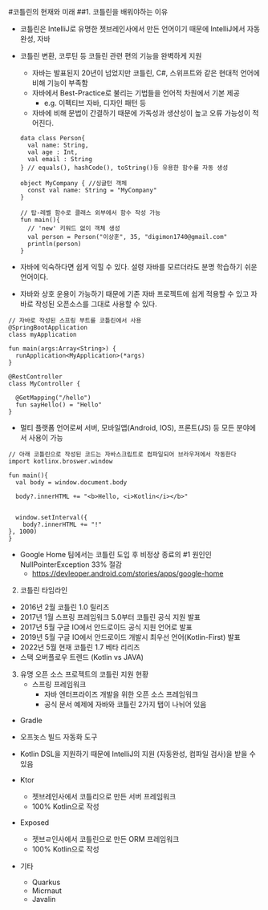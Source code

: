 #코틀린의 현재와 미래
  ##1. 코틀린을 배워야하는 이유
  - 코틀린은 IntelliJ로 유명한 젯브레인사에서 만든 언어이기 때문에 IntelliJ에서 자동완성, 자바
  - 코틀린 변환, 코루틴 등 코들린 관련 편의 기능을 완벽하게 지원
     - 자바는 발표된지 20년이 넘었지만 코틀린, C#, 스위프트와 같은 현대적 언어에 비해 기능이 부족함
     - 자바에서 Best-Practice로 불리는 기법들을 언어적 차원에서 기본 제공
       - e.g. 이펙티브 자바, 디자인 패턴 등
     - 자바에 비해 문법이 간결하기 때문에 가독성과 생산성이 높고 오류 가능성이 적어진다.
    ```
    data class Person{
      val name: String,
      val age : Int,
      val email : String
    } // equals(), hashCode(), toString()등 유용한 함수를 자동 생성

    object MyCompany { //싱글턴 객체
      const val name: String = "MyCompany"
    }

    // 탑-레벨 함수로 클래스 외부에서 함수 작성 가능
    fun main(){
      // 'new' 키워드 없이 객체 생성
      val person = Person("이상훈", 35, "digimon1740@gmail.com"
      println(person)
    }
    
    ```

  - 자바에 익숙하다면 쉽게 익힐 수 있다. 설령 자바를 모르더라도 분명 학습하기 쉬운 언어이다.
  - 자바와 상호 운용이 가능하기 때문에 기존 자바 프로젝트에 쉽게 적용할 수 있고 자바로 작성된 오픈소스를 그대로 사용할 수 있다.

```
// 자바로 작성된 스프링 부트를 코틀린에서 사용
@SpringBootApplication
class myApplication

fun main(args:Array<String>) {
  runApplication<MyApplication>(*args)
}

@RestController
class MyController {

  @GetMapping("/hello")
  fun sayHello() = "Hello"
}
```
- 멀티 플랫폼 언어로써 서버, 모바일앱(Android, IOS), 프론트(JS) 등 모든 분야에서 사용이 가능
```
// 아래 코틀린으로 작성된 코드는 자바스크립트로 컴파일되어 브라우저에서 작동한다
import kotlinx.broswer.window

fun main(){
  val body = window.document.body

  body?.innerHTML += "<b>Hello, <i>Kotlin</i></b>"


  window.setInterval({
    body?.innerHTML += "!"
}, 1000)
}
```

- Google Home 팀에서는 코틀린 도입 후 비정상 종료의 #1 원인인 NullPointerException 33% 절감
  - https://devleoper.android.com/stories/apps/google-home   
    

2. 코틀린 타임라인
 - 2016년 2월 코틀린 1.0 릴리즈
 - 2017년 1월 스프링 프레임워크 5.0부터 코틀린 공식 지원 발표
 - 2017년 5월 구글 IO에서 안드로이드 공식 지원 언어로 발표
 - 2019년 5월 구글 IO에서 안드로이드 개발시 최우선 언어(Kotlin-First) 발표
 - 2022년 5월 현재 코틀린 1.7 베타 리리즈
 - 스택 오버플로우 트렌드 (Kotlin vs JAVA)

3. 유명 오픈 소스 프로젝트의 코틀린 지원 현황
   - 스프링 프레임워크
     - 자바 엔터프라이즈 개발을 위한 오픈 소스 프레임워크
     - 공식 문서 예제에 자바와 코틀린 2가지 탭이 나뉘어 있음
  - Gradle
  -   오프놋스 빌드 자동화 도구
  -   Kotlin DSL을 지원하기 때문에 IntelliJ의 지원 (자동완성, 컴파일 검사)을 받을 수 있음

  - Ktor
    - 젯브레인사에서 코틀리으로 만든 서버 프레임워크
    - 100% Kotlin으로 작성
  - Exposed
    - 젯브ㄹ인사에서 코틀린으로 만든 ORM 프레임워크
    - 100% Kotlin으로 작성
  - 기타
    - Quarkus
    - Micrnaut
    - Javalin
